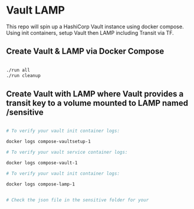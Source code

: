 # Vault LAMP

This repo will spin up a HashiCorp Vault instance using docker compose.  Using init containers, setup Vault then LAMP including Transit via TF.  

## Create Vault & LAMP via Docker Compose

```bash

./run all
./run cleanup

```

## Create Vault with LAMP where Vault provides a transit key to a volume mounted to LAMP named /sensitive

```bash

# To verify your vault init container logs:

docker logs compose-vaultsetup-1

# To verify your vault service container logs:

docker logs compose-vault-1

# To verify your vault init container logs:

docker logs compose-lamp-1


# Check the json file in the sensitive folder for your 

```


